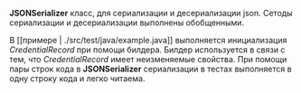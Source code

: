 **JSONSerializer** класс, для сериализации и десериализации json. Сетоды сериализации и десериализации выполнены обобщенными.

В [[примере | ./src/test/java/example.java]] выполняется инициализация _CredentialRecord_ при помощи билдера. Билдер используется в связи с тем, что _CredentialRecord_ имеет неизменяемые свойства.
При помощи пары строк кода в **JSONSerializer** сериализации в тестах выполняется в одну строку кода и легко читаема.